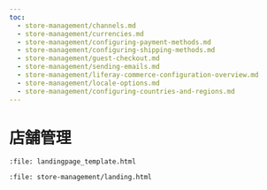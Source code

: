 ```yaml
---
toc:
  - store-management/channels.md
  - store-management/currencies.md
  - store-management/configuring-payment-methods.md
  - store-management/configuring-shipping-methods.md
  - store-management/guest-checkout.md
  - store-management/sending-emails.md
  - store-management/liferay-commerce-configuration-overview.md
  - store-management/locale-options.md
  - store-management/configuring-countries-and-regions.md
---
```

# 店舗管理

```{raw} html
:file: landingpage_template.html
```

```{raw} html
:file: store-management/landing.html
```

